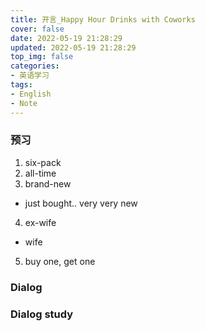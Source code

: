 ```yaml
---
title: 开言_Happy Hour Drinks with Coworks
cover: false
date: 2022-05-19 21:28:29
updated: 2022-05-19 21:28:29
top_img: false
categories:
- 英语学习
tags: 
- English
- Note
---
```



### 预习
1. six-pack
2. all-time
3. brand-new
+ just bought.. very very new
4. ex-wife
+ wife
5. buy one, get one


### Dialog



### Dialog study